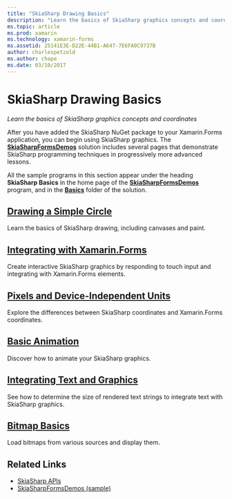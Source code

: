 ```yaml
---
title: "SkiaSharp Drawing Basics"
description: "Learn the basics of SkiaSharp graphics concepts and coordinates"
ms.topic: article
ms.prod: xamarin
ms.technology: xamarin-forms
ms.assetid: 25141E3E-D22E-44B1-A647-7E6FA0C9737B
author: charlespetzold
ms.author: chape
ms.date: 03/10/2017
---
```


# SkiaSharp Drawing Basics

_Learn the basics of SkiaSharp graphics concepts and coordinates_

After you have added the SkiaSharp NuGet package to your Xamarin.Forms application, you can begin using SkiaSharp graphics. The [**SkiaSharpFormsDemos**](https://developer.xamarin.com/samples/xamarin-forms/SkiaSharpForms/Demos/) solution includes several pages that demonstrate SkiaSharp programming techniques in progressively more advanced lessons.

All the sample programs in this section appear under the heading **SkiaSharp Basics** in the home page of the [**SkiaSharpFormsDemos**](https://developer.xamarin.com/samples/xamarin-forms/SkiaSharpForms/Demos/) program, and in the [**Basics**](https://github.com/xamarin/xamarin-forms-samples/tree/master/SkiaSharpForms/SkiaSharpFormsDemos/SkiaSharpFormsDemos/SkiaSharpFormsDemos/Basics) folder of the solution.

## [Drawing a Simple Circle](circle.md)

Learn the basics of SkiaSharp drawing, including canvases and paint.

## [Integrating with Xamarin.Forms](integration.md)

Create interactive SkiaSharp graphics by responding to touch input and integrating with Xamarin.Forms elements.

## [Pixels and Device-Independent Units](pixels.md)

Explore the differences between SkiaSharp coordinates and Xamarin.Forms coordinates.

## [Basic Animation](animation.md)

Discover how to animate your SkiaSharp graphics.

## [Integrating Text and Graphics](text.md)

See how to determine the size of rendered text strings to integrate text with SkiaSharp graphics.

## [Bitmap Basics](bitmaps.md)

Load bitmaps from various sources and display them.


## Related Links

- [SkiaSharp APIs](https://developer.xamarin.com/api/root/SkiaSharp/)
- [SkiaSharpFormsDemos (sample)](https://developer.xamarin.com/samples/xamarin-forms/SkiaSharpForms/Demos/)
